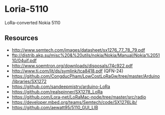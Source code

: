 # Loria-5110
LoRa-converted Nokia 5110

## Resources
* http://www.semtech.com/images/datasheet/sx1276_77_78_79.pdf
* ftp://distrib.akp.su/misc%20&%20utils/nokia/Nokia/Manual/Nokia%205110/04uif.pdf
* http://www.soemtron.org/downloads/disposals/74c922.pdf
* http://www.ti.com/lit/ds/symlink/tca8418.pdf (QFN-24)
* https://github.com/CongducPham/LowCostLoRaGw/tree/master/Arduino/libraries/SX1272
* https://github.com/sandeepmistry/arduino-LoRa
* https://github.com/realspinner/SX1278_LoRa
* https://github.com/Lora-net/LoRaMac-node/tree/master/src/radio
* https://developer.mbed.org/teams/Semtech/code/SX1276Lib/
* https://github.com/aewatt95/5110_GUI_LIB
